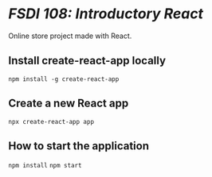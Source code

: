 # _FSDI 108: Introductory React_
Online store project made with React.

## Install create-react-app locally
`` npm install -g create-react-app ``

## Create a new React app
`` npx create-react-app app ``

## How to start the application
`` npm install ``
`` npm start ``